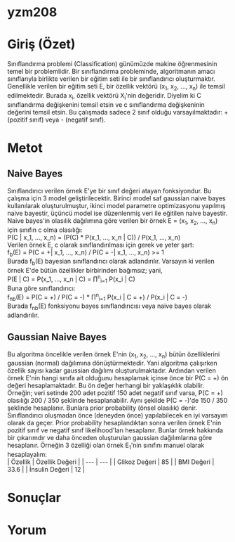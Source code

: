 # yzm208

# Giriş (Özet)
Sınıflandırma problemi (Classification) günümüzde makine öğrenmesinin temel bir problemlidir. Bir sınıflandırma probleminde, algoritmanın amacı sınıflarıyla birlikte verilen bir eğitim seti ile bir sınıflandırıcı oluşturmaktır. Genellikle verilen bir eğitim seti E, bir özellik vektörü (x<sub>1</sub>, x<sub>2</sub>, ..., x<sub>n</sub>) ile temsil edilmektedir. Burada x<sub>i</sub>, özellik vektörü X<sub>i</sub>'nin değeridir. Diyelim ki C sınıflandırma değişkenini temsil etsin ve c sınıflandırma değişkeninin değerini temsil etsin. Bu çalışmada sadece 2 sınıf olduğu varsayılmaktadır: + (pozitif sınıf) veya - (negatif sınıf).

# Metot
## Naive Bayes
Sınıflandırıcı verilen örnek E'ye bir sınıf değeri atayan fonksiyondur. Bu çalışma için 3 model geliştirilecektir. Birinci model saf gaussian naive bayes kullanılarak oluşturulmuştur, ikinci model parametre optimizasyonu yapılmış naive bayestir, üçüncü model ise düzenlenmiş veri ile eğitilen naive bayestir. Naive bayes'in olasılık dağılımına göre verilen bir örnek E = (x<sub>1</sub>, x<sub>2</sub>, ..., x<sub>n</sub>) için sınıfın c olma olasılığı:<br/>
P(C | x_1, ..., x_n) = (P(C) * P(x_1, ..., x_n | C)) / P(x_1, ..., x_n)<br/>
Verilen örnek E, c olarak sınıflandırılması için gerek ve yeter şart:<br/>
f<sub>b</sub>(E) = P(C = +| x_1, ..., x_n) / P(C = -| x_1, ..., x_n) >= 1<br/>
Burada f<sub>b</sub>(E) bayesian sınıflandırıcı olarak adlandırılır. Varsayın ki verilen örnek E'de bütün özellikler birbirinden bağımsız; yani,<br/>
P(E | C) = P(x_1, ..., x_n | C) = ∏<sup>n</sup><sub>i=1</sub> P(x_i | C)<br/>
Buna göre sınıflandırıcı:<br/>
f<sub>nb</sub>(E) = P(C = +) / P(C = -) * ∏<sup>n</sup><sub>i=1</sub> P(x_i | C = +) / P(x_i | C = -)<br/>
Burada f<sub>nb</sub>(E) fonksiyonu bayes sınıflandırıcısı veya naive bayes olarak adlandırılır.
## Gaussian Naive Bayes
Bu algoritma öncelikle verilen örnek E'nin (x<sub>1</sub>, x<sub>2</sub>, ..., x<sub>n</sub>) bütün özelliklerini gaussian (normal) dağılımına dönüştürmektedir. Yani algoritma çalışırken özellik sayısı kadar gaussian dağılımı oluşturulmaktadır. Ardından verilen örnek E'nin hangi sınıfa ait olduğunu hesaplamak içinse önce bir P(C = +) ön değeri hesaplamaktadır. Bu ön değer herhangi bir yaklaşıklık olabilir. Örneğin; veri setinde 200 adet pozitif 150 adet negatif sınıf varsa, P(C = +) olasılığı 200 / 350 şeklinde hesaplanabilir. Aynı şekilde P(C = -)'de 150 / 350 şeklinde hesaplanır. Bunlara prior probability (önsel olasılık) denir. Sınıflandırıcı oluşmadan önce (deneyden önce) yapılabilecek en iyi varsayım olarak da geçer. Prior probability hesaplandıktan sonra verilen örnek E'nin pozitif sınıf ve negatif sınıf likelihood'ları hesaplanır. Bunlar örnek hakkında bir çıkarımdır ve daha önceden oluşturulan gaussian dağılımlarına göre hesaplanır. Örneğin 3 özelliği olan örnek E<sub>1</sub>'nin sınıfını manuel olarak hesaplayalım:<br/>
| Özellik | Özellik Değeri |
| --- | --- |
| Glikoz Değeri | 85 |
| BMI Değeri | 33.6 |
| İnsulin Değeri | 12 |

# Sonuçlar

# Yorum
